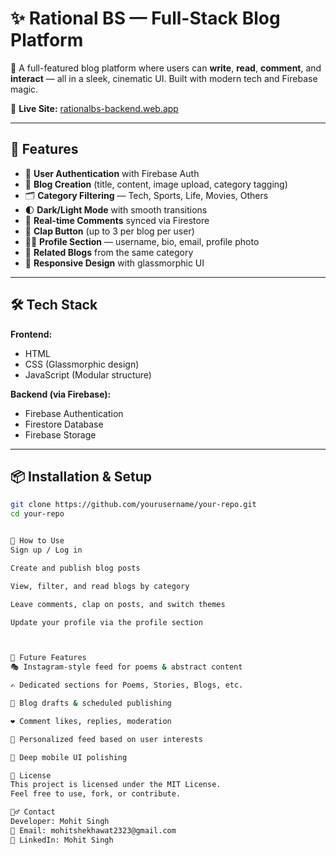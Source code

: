 # ✨ Rational BS — Full-Stack Blog Platform

🚀 A full-featured blog platform where users can **write**, **read**, **comment**, and **interact** — all in a sleek, cinematic UI. Built with modern tech and Firebase magic.

🔗 **Live Site:** [rationalbs-backend.web.app](https://rationalbs-backend.web.app/index.html)

---

## 📌 Features

- 🔐 **User Authentication** with Firebase Auth  
- 📝 **Blog Creation** (title, content, image upload, category tagging)  
- 🗂️ **Category Filtering** — Tech, Sports, Life, Movies, Others  
- 🌓 **Dark/Light Mode** with smooth transitions  
- 💬 **Real-time Comments** synced via Firestore  
- 👏 **Clap Button** (up to 3 per blog per user)  
- 🧑‍💻 **Profile Section** — username, bio, email, profile photo  
- 🔄 **Related Blogs** from the same category  
- 📱 **Responsive Design** with glassmorphic UI

---

## 🛠 Tech Stack

**Frontend:**  
- HTML  
- CSS (Glassmorphic design)  
- JavaScript (Modular structure)

**Backend (via Firebase):**  
- Firebase Authentication  
- Firestore Database  
- Firebase Storage

---

## 📦 Installation & Setup

```bash
git clone https://github.com/yourusername/your-repo.git
cd your-repo


🧠 How to Use
Sign up / Log in

Create and publish blog posts

View, filter, and read blogs by category

Leave comments, clap on posts, and switch themes

Update your profile via the profile section



🔮 Future Features
🎭 Instagram-style feed for poems & abstract content

✍️ Dedicated sections for Poems, Stories, Blogs, etc.

📅 Blog drafts & scheduled publishing

❤️ Comment likes, replies, moderation

🧠 Personalized feed based on user interests

📱 Deep mobile UI polishing

📜 License
This project is licensed under the MIT License.
Feel free to use, fork, or contribute.

🙋‍♂️ Contact
Developer: Mohit Singh
📧 Email: mohitshekhawat2323@gmail.com
🔗 LinkedIn: Mohit Singh